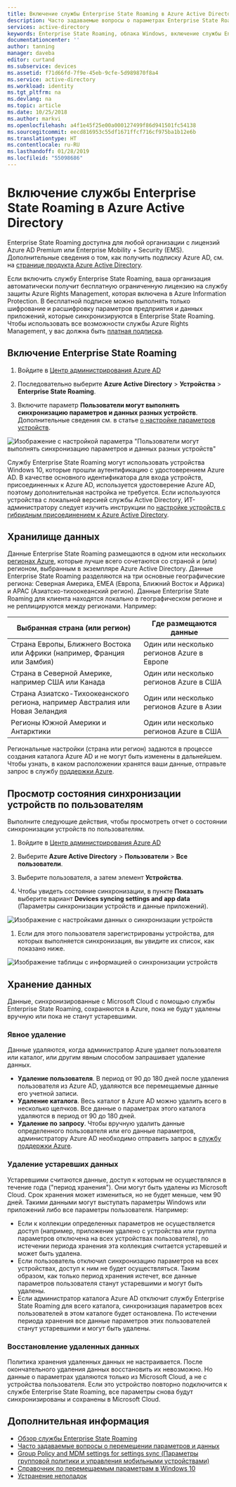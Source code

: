 ```yaml
---
title: Включение службы Enterprise State Roaming в Azure Active Directory | Документация Майкрософт
description: Часто задаваемые вопросы о параметрах Enterprise State Roaming для устройств Windows. Служба Enterprise State Roaming представляет собой единое решение для всех устройств Windows и сокращает процесс настройки нового устройства.
services: active-directory
keywords: Enterprise State Roaming, облака Windows, включение службы Enterprise State Roaming
documentationcenter: ''
author: tanning
manager: daveba
editor: curtand
ms.subservice: devices
ms.assetid: f71d66fd-7f9e-45eb-9cfe-5d989870f8a4
ms.service: active-directory
ms.workload: identity
ms.tgt_pltfrm: na
ms.devlang: na
ms.topic: article
ms.date: 10/25/2018
ms.author: markvi
ms.openlocfilehash: a4f1e45f25e00a000127499f86d941501fc54138
ms.sourcegitcommit: eecd816953c55df1671ffcf716cf975ba1b12e6b
ms.translationtype: HT
ms.contentlocale: ru-RU
ms.lasthandoff: 01/28/2019
ms.locfileid: "55098686"
---
```

# <a name="enable-enterprise-state-roaming-in-azure-active-directory"></a>Включение службы Enterprise State Roaming в Azure Active Directory
Enterprise State Roaming доступна для любой организации с лицензий Azure AD Premium или Enterprise Mobility + Security (EMS). Дополнительные сведения о том, как получить подписку Azure AD, см. на [странице продукта Azure Active Directory](https://azure.microsoft.com/services/active-directory).

Если включить службу Enterprise State Roaming, ваша организация автоматически получит бесплатную ограниченную лицензию на службу защиты Azure Rights Management, которая включена в Azure Information Protection. В бесплатной подписке можно выполнять только шифрование и расшифровку параметров предприятия и данных приложений, которые синхронизируются в Enterprise State Roaming. Чтобы использовать все возможности службы Azure Rights Management, у вас должна быть [платная подписка](https://azure.microsoft.com/pricing/details/information-protection/).

## <a name="to-enable-enterprise-state-roaming"></a>Включение Enterprise State Roaming

1. Войдите в [Центр администрирования Azure AD](https://aad.portal.azure.com/)

1. Последовательно выберите **Azure Active Directory** &gt; **Устройства** &gt; **Enterprise State Roaming**.

1. Включите параметр **Пользователи могут выполнять синхронизацию параметров и данных разных устройств**. Дополнительные сведения см. в статье [о настройке параметров устройств](https://docs.microsoft.com/azure/active-directory/device-management-azure-portal).
  
  ![Изображение с настройкой параметра "Пользователи могут выполнять синхронизацию параметров и данных разных устройств"](./media/enterprise-state-roaming-enable/device-settings.png)
  
Службу Enterprise State Roaming могут использовать устройства Windows 10, которые прошли аутентификацию с удостоверением Azure AD. В качестве основного идентификатора для входа устройств, присоединенных к Azure AD, используется удостоверение Azure AD, поэтому дополнительная настройка не требуется. Если используются устройства с локальной версией службы Active Directory, ИТ-администратору следует изучить инструкции по [настройке устройств с гибридным присоединением к Azure Active Directory](https://docs.microsoft.com/azure/active-directory/devices/hybrid-azuread-join-manual-steps). 

## <a name="data-storage"></a>Хранилище данных
Данные Enterprise State Roaming размещаются в одном или нескольких [регионах Azure](https://azure.microsoft.com/regions/), которые лучше всего сочетаются со страной и (или) регионом, выбранным в экземпляре Azure Active Directory. Данные Enterprise State Roaming разделяются на три основные географические региона: Северная Америка, EMEA (Европа, Ближний Восток и Африка) и APAC (Азиатско-тихоокеанский регион). Данные Enterprise State Roaming для клиента находятся локально в географическом регионе и не реплицируются между регионами.  Например: 

Выбранная страна (или регион) | Где размещаются данные
---------------------|-------------------------
Страна Европы, Ближнего Востока или Африки (например, Франция или Замбия) | Один или несколько регионов Azure в Европе 
Страна в Северной Америке, например США или Канада | Один или несколько регионов Azure в США
Страна Азиатско-Тихоокеанского региона, например Австралия или Новая Зеландия | Один или несколько регионов Azure в Азии
Регионы Южной Америки и Антарктики | Один или несколько регионов Azure в США

Региональные настройки (страна или регион) задаются в процессе создания каталога Azure AD и не могут быть изменены в дальнейшем. Чтобы узнать, в каком расположении хранятся ваши данные, отправьте запрос в службу [поддержки Azure](https://azure.microsoft.com/support/options/).

## <a name="view-per-user-device-sync-status"></a>Просмотр состояния синхронизации устройств по пользователям
Выполните следующие действия, чтобы просмотреть отчет о состоянии синхронизации устройств по пользователям.

1. Войдите в [Центр администрирования Azure AD](https://aad.portal.azure.com/)

1. Выберите **Azure Active Directory** &gt; **Пользователи** &gt; **Все пользователи**.

1. Выберите пользователя, а затем элемент **Устройства**.

1. Чтобы увидеть состояние синхронизации, в пункте **Показать** выберите вариант **Devices syncing settings and app data** (Параметры синхронизации устройств и данные приложений).
  
  ![Изображение с настройками данных о синхронизации устройств](./media/enterprise-state-roaming-enable/sync-status.png)
  
1. Если для этого пользователя зарегистрированы устройства, для которых выполняется синхронизация, вы увидите их список, как показано ниже.
  
  ![Изображение таблицы с информацией о синхронизации устройств](./media/enterprise-state-roaming-enable/device-status-row.png)

## <a name="data-retention"></a>Хранение данных
Данные, синхронизированные с Microsoft Cloud с помощью службы Enterprise State Roaming, сохраняются в Azure, пока не будут удалены вручную или пока не станут устаревшими. 

### <a name="explicit-deletion"></a>Явное удаление
Данные удаляются, когда администратор Azure удаляет пользователя или каталог, или другим явным способом запрашивает удаление данных.

* **Удаление пользователя**. В период от 90 до 180 дней после удаления пользователя из Azure AD, удаляются все перемещаемые данные его учетной записи. 
* **Удаление каталога**. Весь каталог в Azure AD можно удалить всего в несколько щелчков. Все данные о параметрах этого каталога удаляются в период от 90 до 180 дней. 
* **Удаление по запросу**. Чтобы вручную удалить данные определенного пользователя или его данные параметров, администратору Azure AD необходимо отправить запрос в [службу поддержки Azure](https://azure.microsoft.com/support/). 

### <a name="stale-data-deletion"></a>Удаление устаревших данных
Устаревшими считаются данные, доступ к которым не осуществлялся в течение года ("период хранения"). Они могут быть удалены из Microsoft Cloud. Срок хранения может измениться, но не будет меньше, чем 90 дней. Такими данными могут выступать параметры Windows или приложений либо все параметры пользователя. Например: 

* Если к коллекции определенных параметров не осуществляется доступ (например, приложение удалено с устройства или группа параметров отключена на всех устройствах пользователя), по истечении периода хранения эта коллекция считается устаревшей и может быть удалена. 
* Если пользователь отключил синхронизацию параметров на всех устройствах, доступ к ним не будет осуществляться. Таким образом, как только период хранения истечет, все данные параметров пользователя станут устаревшими и могут быть удалены. 
* Если администратор каталога Azure AD отключит службу Enterprise State Roaming для всего каталога, синхронизация параметров всех пользователей в этом каталоге будет остановлена. По истечении периода хранения все данные параметров этих пользователей станут устаревшими и могут быть удалены. 

### <a name="deleted-data-recovery"></a>Восстановление удаленных данных
Политика хранения удаленных данных не настраивается. После окончательного удаления данных восстановить их невозможно. Но данные о параметрах удаляются только из Microsoft Cloud, а не с устройства пользователя. Если это устройство повторно подключится к службе Enterprise State Roaming, все параметры снова будут синхронизированы и сохранены в Microsoft Cloud.

## <a name="next-steps"></a>Дополнительная информация

* [Обзор службы Enterprise State Roaming](enterprise-state-roaming-overview.md)
* [Часто задаваемые вопросы о перемещении параметров и данных](enterprise-state-roaming-faqs.md)
* [Group Policy and MDM settings for settings sync (Параметры групповой политики и управления мобильными устройствами)](enterprise-state-roaming-group-policy-settings.md)
* [Справочник по перемещаемым параметрам в Windows 10](enterprise-state-roaming-windows-settings-reference.md)
* [Устранение неполадок](enterprise-state-roaming-troubleshooting.md)
